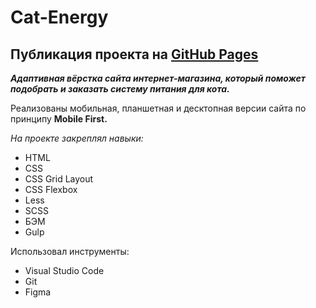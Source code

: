 # Cat-Energy
 
## Публикация проекта на [GitHub Pages](https://evgeniy-br.github.io/Cat-Energy/)

***Адаптивная вёрстка сайта интернет-магазина, который поможет подобрать и заказать систему питания для кота.***

Реализованы мобильная, планшетная и десктопная версии сайта по принципу **Mobile First.**

*На проекте закреплял навыки:*

* HTML
* CSS
* CSS Grid Layout
* CSS Flexbox
* Less 
* SCSS
* БЭМ
* Gulp

Использовал инструменты:

* Visual Studio Code
* Git
* Figma


